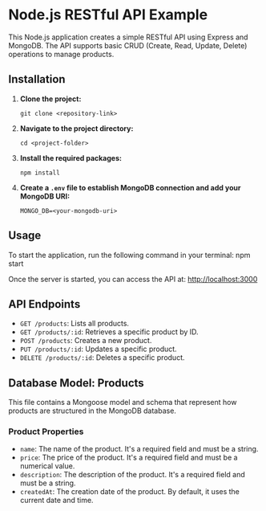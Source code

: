 # Node.js RESTful API Example

This Node.js application creates a simple RESTful API using Express and MongoDB. The API supports basic CRUD (Create, Read, Update, Delete) operations to manage products.

## Installation

1. **Clone the project:**
    ```
    git clone <repository-link>
    ```

2. **Navigate to the project directory:**
    ```
    cd <project-folder>
    ```

3. **Install the required packages:**
    ```
    npm install
    ```

4. **Create a `.env` file to establish MongoDB connection and add your MongoDB URI:**
    ```
    MONGO_DB=<your-mongodb-uri>
    ```

## Usage

To start the application, run the following command in your terminal:
npm start


Once the server is started, you can access the API at: [http://localhost:3000](http://localhost:3000)

## API Endpoints

- `GET /products`: Lists all products.
- `GET /products/:id`: Retrieves a specific product by ID.
- `POST /products`: Creates a new product.
- `PUT /products/:id`: Updates a specific product.
- `DELETE /products/:id`: Deletes a specific product.

## Database Model: Products

This file contains a Mongoose model and schema that represent how products are structured in the MongoDB database.

### Product Properties

- `name`: The name of the product. It's a required field and must be a string.
- `price`: The price of the product. It's a required field and must be a numerical value.
- `description`: The description of the product. It's a required field and must be a string.
- `createdAt`: The creation date of the product. By default, it uses the current date and time.
